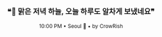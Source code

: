 <div align="center">

<br>

<h3>❝🌆 맑은 저녁 하늘, 오늘 하루도 알차게 보냈네요❞</h3>

<sub>10:00 PM • Seoul 🌙 • by CrowRish</sub>

<br>

</div>